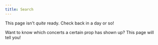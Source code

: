 ```yaml
---
title: Search
---
```


This page isn't *quite* ready. Check back in a day or so!

Want to know which concerts a certain prop has shown up? This page will tell you!